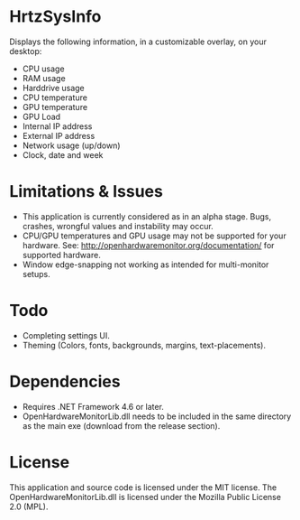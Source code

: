 # HrtzSysInfo
Displays the following information, in a customizable overlay, on your desktop:
- CPU usage
- RAM usage
- Harddrive usage
- CPU temperature
- GPU temperature
- GPU Load
- Internal IP address
- External IP address
- Network usage (up/down)
- Clock, date and week 

# Limitations & Issues
- This application is currently considered as in an alpha stage. Bugs, crashes, wrongful values and instability may occur.
- CPU/GPU temperatures and GPU usage may not be supported for your hardware. See: http://openhardwaremonitor.org/documentation/ for supported hardware.
- Window edge-snapping not working as intended for multi-monitor setups.
 
# Todo
- Completing settings UI.
- Theming (Colors, fonts, backgrounds, margins, text-placements).

# Dependencies
- Requires .NET Framework 4.6 or later.
- OpenHardwareMonitorLib.dll needs to be included in the same directory as the main exe (download from the release section).

# License
This application and source code is licensed under the MIT license.
The OpenHardwareMonitorLib.dll is licensed under the Mozilla Public License 2.0 (MPL).
